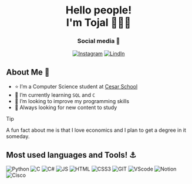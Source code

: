 <h1 align='center'>
Hello people!</br>I'm Tojal 🙋🏻‍♂️
</h1>

<div align='center'>
<h3>Social media 📱</h3>
  
[![Instagram](https://img.shields.io/badge/Instagram-%23E4405F.svg?style=for-the-badge&logo=Instagram&logoColor=white)](https://www.instagram.com/_mtojal/)
[![LindIn](https://img.shields.io/badge/LinkedIn-0077B5?style=for-the-badge&logo=linkedin&logoColor=white)](https://www.linkedin.com/in/mtojald/)
</div>

## About Me 🔆
- ⭐ I’m a Computer Science student at  [Cesar School](https://github.com/Abduzidos)
- 📖 I’m currently learning `SQL` and `C`
- 👀 I’m looking to improve my programming skills
- 🥇 Always looking for new content to study

> [!TIP]
> A fun fact about me is that I love economics and I plan to get a degree in it someday.
  

## Most used languages and Tools! ⚓
![Python](https://img.shields.io/badge/Python-14354C?style=for-the-badge&logo=python&logoColor=white)
![C](https://img.shields.io/badge/C-00599C?style=for-the-badge&logo=c&logoColor=white)
![C#](https://img.shields.io/badge/C%23-239120?style=for-the-badge&logo=c-sharp&logoColor=white)
![JS](https://img.shields.io/badge/JavaScript-F7DF1E?style=for-the-badge&logo=javascript&logoColor=black)
![HTML](https://img.shields.io/badge/HTML5-E34F26?style=for-the-badge&logo=html5&logoColor=white)
![CSS3](https://img.shields.io/badge/css3-%231572B6.svg?style=for-the-badge&logo=css3&logoColor=white)
![GIT](https://img.shields.io/badge/Git-E34F26?style=for-the-badge&logo=git&logoColor=white)
![VScode](https://img.shields.io/badge/Visual%20Studio%20Code-0078d7.svg?style=for-the-badge&logo=visual-studio-code&logoColor=white)
![Notion](https://img.shields.io/badge/Notion-%23000000.svg?style=for-the-badge&logo=notion&logoColor=white)
![Cisco](https://img.shields.io/badge/cisco-%23049fd9.svg?style=for-the-badge&logo=cisco&logoColor=black)

  
